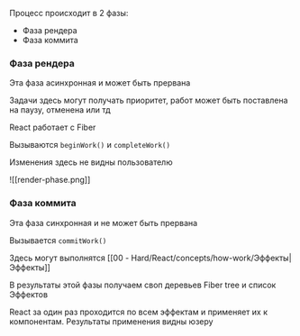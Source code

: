Процесс происходит в 2 фазы:
* Фаза рендера
* Фаза коммита
### Фаза рендера
Эта фаза асинхронная и может быть прервана

Задачи здесь могут получать приоритет, работ может быть поставлена на паузу, отменена или тд

React работает с Fiber

Вызываются `beginWork()` и `completeWork()`

Изменения здесь не видны пользователю

![[render-phase.png]]
### Фаза коммита
Эта фаза синхронная и не может быть прервана

Вызывается `commitWork()`

Здесь могут выполнятся [[00 - Hard/React/concepts/how-work/Эффекты|Эффекты]]

В результаты этой фазы получаем своп деревьев Fiber tree и список Эффектов

React за один раз проходится по всем эффектам и применяет их к компонентам. Результаты применения видны юзеру
